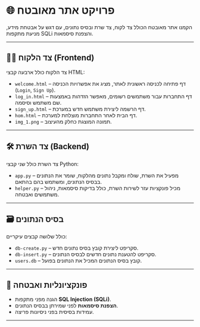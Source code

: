 # 🌐 פרויקט אתר מאובטח

הקמנו אתר מאובטח הכולל צד לקוח, צד שרת ובסיס נתונים, עם דגש על אבטחת מידע, מניעת מתקפות SQLi והצפנת סיסמאות.

---

## 🧑‍💻 צד הלקוח (Frontend)

צד הלקוח כולל ארבעה קבצי HTML:

- `welcome.html` – דף פתיחה לכניסה ראשונית לאתר, מציג את אפשרויות הכניסה (`Login`, `Sign Up`).
- `log_in.html` – דף התחברות עבור משתמשים רשומים, מאפשר הזדהות באמצעות שם משתמש וסיסמה.
- `sign_up.html` – דף הרשמה ליצירת משתמש חדש במערכת.
- `hom.html` – דף הבית לאחר התחברות מוצלחת למערכת.
- `img_1.png` – תמונה המוצגת כחלק מהעיצוב.

---

## 🛠️ צד השרת (Backend)

צד השרת כולל שני קבצי Python:

- `app.py` – מפעיל את השרת, שולח ומקבל נתונים מהלקוח, שומר את הנתונים בבסיס הנתונים, ומשתמש בהם בהתאם.
- `helper.py` – מכיל פונקציות עזר לשירות השרת, כולל בדיקות סיסמאות, ניהול משתמשים ואבטחה.

---

## 🗃️ בסיס הנתונים

כולל שלושה קבצים עיקריים:

- `db-create.py` – סקריפט ליצירת קובץ בסיס נתונים חדש.
- `db-insert.py` – סקריפט להטענת נתונים חדשים לבסיס הנתונים.
- `users.db` – קובץ בסיס הנתונים המכיל את הנתונים בפועל.

---

## 🔐 פונקציונליות ואבטחה

- הגנה מפני מתקפות **SQL Injection (SQLi)**.
- **הצפנת סיסמאות** לפני שמירתן בבסיס הנתונים.
- עמידות בסיסית בפני ניסיונות פריצה.

---

